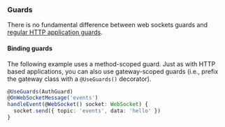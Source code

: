 ### Guards

There is no fundamental difference between web sockets guards and [regular HTTP application guards](/overview/guards.md).


#### Binding guards

The following example uses a method-scoped guard. Just as with HTTP based applications, you can also use gateway-scoped guards (i.e., prefix the gateway class with a `@UseGuards()` decorator).

```ts 
@UseGuards(AuthGuard)
@OnWebSocketMessage('events')
handleEvent(@WebSocket() socket: WebSocket) {
  socket.send({ topic: 'events', data: 'hello' })
}
```
